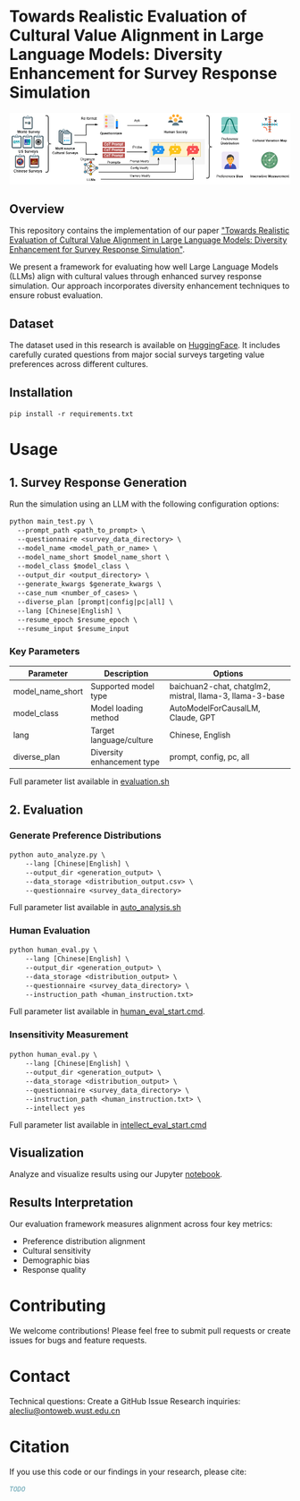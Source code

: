 # Towards Realistic Evaluation of Cultural Value Alignment in Large Language Models: Diversity Enhancement for Survey Response Simulation
![pipeline.png](docs%2Fpipeline.png)
## Overview
This repository contains the implementation of our paper ["Towards Realistic Evaluation of Cultural Value Alignment in Large Language Models: Diversity Enhancement for Survey Response Simulation"]().

We present a framework for evaluating how well Large Language Models (LLMs) align with cultural values through enhanced survey response simulation. Our approach incorporates diversity enhancement techniques to ensure robust evaluation.

## Dataset
The dataset used in this research is available on [HuggingFace](https://huggingface.co/datasets/alec-x/Diversity-enhanced-survey-simulation). It includes carefully curated questions from major social surveys targeting value preferences across different cultures.

## Installation
```shell
pip install -r requirements.txt
```
# Usage
## 1. Survey Response Generation
Run the simulation using an LLM with the following configuration options:
```shell
python main_test.py \
  --prompt_path <path_to_prompt> \
  --questionnaire <survey_data_directory> \
  --model_name <model_path_or_name> \
  --model_name_short $model_name_short \
  --model_class $model_class \
  --output_dir <output_directory> \
  --generate_kwargs $generate_kwargs \
  --case_num <number_of_cases> \
  --diverse_plan [prompt|config|pc|all] \
  --lang [Chinese|English] \
  --resume_epoch $resume_epoch \
  --resume_input $resume_input
```
### Key Parameters
| Parameter        | Description                | Options                                                  |
|------------------|----------------------------|----------------------------------------------------------|
| model_name_short | Supported model type       | baichuan2-chat, chatglm2, mistral, llama-3, llama-3-base |
| model_class      | Model loading method       | AutoModelForCausalLM, Claude, GPT                        |
| lang             | Target language/culture    | Chinese, English                                         |
| diverse_plan     | Diversity enhancement type | prompt, config, pc, all                                  |
Full parameter list available in [evaluation.sh](investigate/scripts/evaluation.sh)

## 2. Evaluation
### Generate Preference Distributions
```shell
python auto_analyze.py \
    --lang [Chinese|English] \
    --output_dir <generation_output> \
    --data_storage <distribution_output.csv> \
    --questionnaire <survey_data_directory>
```
Full parameter list available in [auto_analysis.sh](evaluation/scripts/auto_analysis.sh)

### Human Evaluation
```shell
python human_eval.py \
    --lang [Chinese|English] \
    --output_dir <generation_output> \
    --data_storage <distribution_output> \
    --questionnaire <survey_data_directory> \
    --instruction_path <human_instruction.txt>
```
Full parameter list available in [human_eval_start.cmd](evaluation/scripts/human_eval_start.cmd).

### Insensitivity Measurement
```shell
python human_eval.py \
    --lang [Chinese|English] \
    --output_dir <generation_output> \
    --data_storage <distribution_output> \
    --questionnaire <survey_data_directory> \
    --instruction_path <human_instruction.txt> \
    --intellect yes
```
Full parameter list available in [intellect_eval_start.cmd](evaluation/scripts/intellect_eval_start.cmd)

## Visualization
Analyze and visualize results using our Jupyter [notebook](evaluation/Result_figures.ipynb).

## Results Interpretation
Our evaluation framework measures alignment across four key metrics:
- Preference distribution alignment
- Cultural sensitivity
- Demographic bias
- Response quality

# Contributing
We welcome contributions! Please feel free to submit pull requests or create issues for bugs and feature requests.

# Contact
Technical questions: Create a GitHub Issue
Research inquiries: alecliu@ontoweb.wust.edu.cn

# Citation
If you use this code or our findings in your research, please cite:
```bibtex
TODO
```